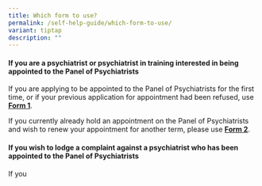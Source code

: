```yaml
---
title: Which form to use?
permalink: /self-help-guide/which-form-to-use/
variant: tiptap
description: ""
---
```

<h4>If you are a psychiatrist or psychiatrist in training interested in being appointed to the Panel of Psychiatrists</h4>
<p>If you are applying to be appointed to the Panel of Psychiatrists for
the first time, or if your previous application for appointment had been
refused, use <strong><u>Form 1</u></strong>.</p>
<p></p>
<p>If you currently already hold an appointment on the Panel of Psychiatrists
and wish to renew your appointment for another term, please use <strong><u>Form 2</u></strong>.</p>
<p></p>
<p></p>
<h4>If you wish to lodge a complaint against a psychiatrist who has been appointed to the Panel of Psychiatrists</h4>
<p>If you</p>